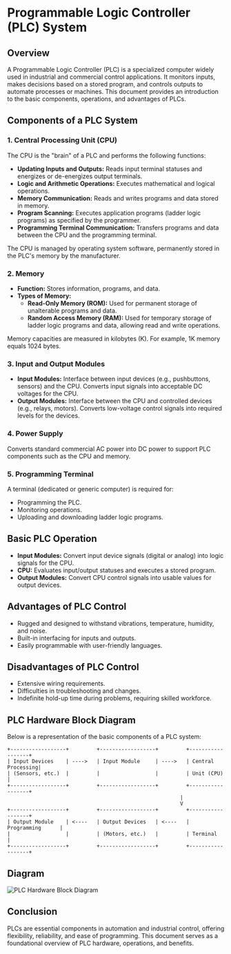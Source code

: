 # Programmable Logic Controller (PLC) System

## Overview
A Programmable Logic Controller (PLC) is a specialized computer widely used in industrial and commercial control applications. It monitors inputs, makes decisions based on a stored program, and controls outputs to automate processes or machines. This document provides an introduction to the basic components, operations, and advantages of PLCs.

## Components of a PLC System

### 1. Central Processing Unit (CPU)
The CPU is the "brain" of a PLC and performs the following functions:
- **Updating Inputs and Outputs:** Reads input terminal statuses and energizes or de-energizes output terminals.
- **Logic and Arithmetic Operations:** Executes mathematical and logical operations.
- **Memory Communication:** Reads and writes programs and data stored in memory.
- **Program Scanning:** Executes application programs (ladder logic programs) as specified by the programmer.
- **Programming Terminal Communication:** Transfers programs and data between the CPU and the programming terminal.

The CPU is managed by operating system software, permanently stored in the PLC's memory by the manufacturer.

### 2. Memory
- **Function:** Stores information, programs, and data.
- **Types of Memory:**
  - **Read-Only Memory (ROM):** Used for permanent storage of unalterable programs and data.
  - **Random Access Memory (RAM):** Used for temporary storage of ladder logic programs and data, allowing read and write operations.

Memory capacities are measured in kilobytes (K). For example, 1K memory equals 1024 bytes.

### 3. Input and Output Modules
- **Input Modules:** Interface between input devices (e.g., pushbuttons, sensors) and the CPU. Converts input signals into acceptable DC voltages for the CPU.
- **Output Modules:** Interface between the CPU and controlled devices (e.g., relays, motors). Converts low-voltage control signals into required levels for the devices.

### 4. Power Supply
Converts standard commercial AC power into DC power to support PLC components such as the CPU and memory.

### 5. Programming Terminal
A terminal (dedicated or generic computer) is required for:
- Programming the PLC.
- Monitoring operations.
- Uploading and downloading ladder logic programs.

## Basic PLC Operation

- **Input Modules:** Convert input device signals (digital or analog) into logic signals for the CPU.
- **CPU:** Evaluates input/output statuses and executes a stored program.
- **Output Modules:** Convert CPU control signals into usable values for output devices.

## Advantages of PLC Control
- Rugged and designed to withstand vibrations, temperature, humidity, and noise.
- Built-in interfacing for inputs and outputs.
- Easily programmable with user-friendly languages.

## Disadvantages of PLC Control
- Extensive wiring requirements.
- Difficulties in troubleshooting and changes.
- Indefinite hold-up time during problems, requiring skilled workforce.

## PLC Hardware Block Diagram

Below is a representation of the basic components of a PLC system:

```
+------------------+         +------------------+         +------------------+
| Input Devices    | ---->   | Input Module     | ---->   | Central Processing|
| (Sensors, etc.)  |         |                  |         | Unit (CPU)       |
+------------------+         +------------------+         +------------------+
                                                        |
                                                        V
+------------------+         +------------------+         +------------------+
| Output Module    | <----   | Output Devices   | <----   | Programming      |
|                  |         | (Motors, etc.)   |         | Terminal         |
+------------------+         +------------------+         +------------------+
```

## Diagram

![PLC Hardware Block Diagram](./images/plc_block_diagram.png)

## Conclusion
PLCs are essential components in automation and industrial control, offering flexibility, reliability, and ease of programming. This document serves as a foundational overview of PLC hardware, operations, and benefits.
